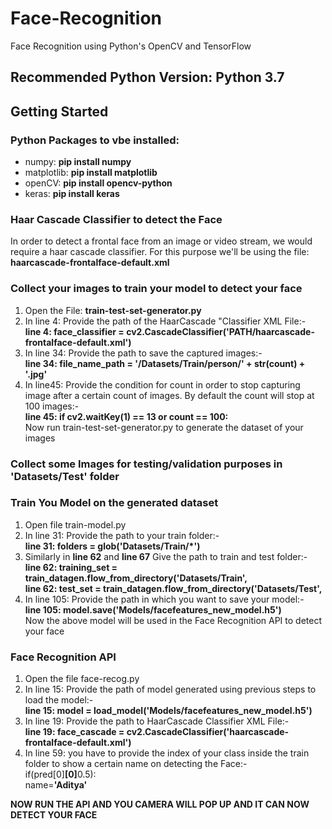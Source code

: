 # Face-Recognition
Face Recognition using Python's OpenCV and TensorFlow

## Recommended Python Version: Python 3.7

## Getting Started

### Python Packages to vbe installed:
* numpy: <strong>pip install numpy</strong>
* matplotlib: <strong>pip install matplotlib</strong>
* openCV: <strong>pip install opencv-python</strong>
* keras: <strong>pip install keras</strong>

### Haar Cascade Classifier to detect the Face
In order to detect a frontal face from an image or video stream, we would require a haar cascade classifier. 
For this purpose we'll be using the file: <strong>haarcascade-frontalface-default.xml</strong>

### Collect your images to train your model to detect your face
1. Open the File: <b>train-test-set-generator.py</b>
2. In line 4: Provide the path of the HaarCascade "Classifier XML File:-<br>
<b>line 4: face_classifier = cv2.CascadeClassifier('PATH/haarcascade-frontalface-default.xml')</b>
3. In line 34: Provide the path to save the captured images:-<br>
<b>line 34: file_name_path = '/Datasets/Train/person/' + str(count) + '.jpg'</b>
4. In line45: Provide the condition for count in order to stop capturing image after a certain count of images.
By default the count will stop at 100 images:-<br>
<b>line 45: if cv2.waitKey(1) == 13 or count == 100:</b><br>
Now run train-test-set-generator.py to generate the dataset of your images

### Collect some Images for testing/validation purposes in 'Datasets/Test' folder

### Train You Model on the generated dataset
1. Open file train-model.py
2. In line 31: Provide the path to your train folder:-<br>
<b>line 31: folders = glob('Datasets/Train/*')</b>
3. Similarly in <b>line 62</b> and <b>line 67</b> Give the path to train and test folder:-<br>
<b>line 62: training_set = train_datagen.flow_from_directory('Datasets/Train',</b><br>
<b>line 62: test_set = train_datagen.flow_from_directory('Datasets/Test',</b>
4. In line 105: Provide the path in which you want to save your model:-<br>
<b>line 105: model.save('Models/facefeatures_new_model.h5')</b><br>
Now the above model will be used in the Face Recognition API to detect your face

### Face Recognition API
1. Open the file face-recog.py
2. In line 15: Provide the path of model generated using previous steps to load the model:-<br>
<b>line 15: model = load_model('Models/facefeatures_new_model.h5')</b>
3. In line 19: Provide the path to HaarCascade Classifier XML File:-<br>
<b>line 19: face_cascade = cv2.CascadeClassifier('haarcascade-frontalface-default.xml')</b>
4. In line 59: you have to provide the index of your class inside the train folder to show a certain name on detecting the Face:-<br>
if(pred[0]<b>[0]</b>0.5):  
            name=<b>'Aditya'</b><br>

<b>NOW RUN THE API AND YOU CAMERA WILL POP UP AND IT CAN NOW DETECT YOUR FACE</b>
